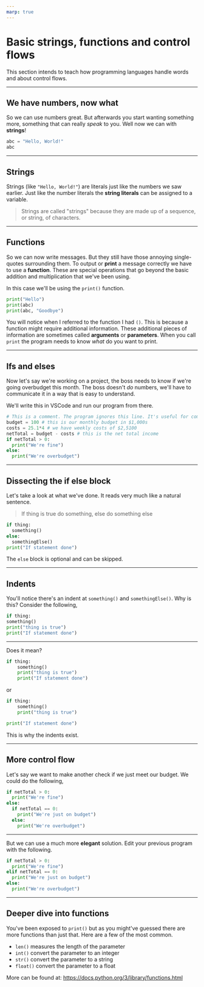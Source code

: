 ```yaml
---
marp: true
---
```


# Basic strings, functions and control flows
This section intends to teach how programming languages handle words and about
control flows.

---

## We have numbers, now what
So we can use numbers great. But afterwards you start wanting something more,
something that can really *speak* to you. Well now we can with **strings**!
```python
abc = "Hello, World!"
abc
```

---

## Strings
Strings (like `"Hello, World!"`) are literals just like the numbers we saw
earlier. Just like the number literals the **string literals** can be assigned
to a variable.

>Strings are called "strings" because they are made up of a sequence,
>or string, of characters.

---

## Functions
So we can now write messages. But they still have those annoying single-quotes
surrounding them. To output or  **print** a message correctly we have to use
a **function**. These are special operations that go beyond the basic
addition and multiplication that we've been using.

In this case we'll be using the `print()` function.
```python
print("Hello")
print(abc)
print(abc, "Goodbye")
```

You will notice when I referred to the function I had `()`. This is because a
function might require additional information. These additional pieces of
information are sometimes called **arguments** or **parameters**.
When you call `print` the program needs to know *what* do you want to print.

---

## Ifs and elses
Now let's say we're working on a project, the boss needs to know if we're going
overbudget this month. The boss doesn't *do* numbers, we'll have to communicate it
in a way that is easy to understand.

We'll write this in VSCode and run our program from there.
```python
# This is a comment. The program ignores this line. It's useful for communication
budget = 100 # this is our monthly budget in $1,000s
costs = 25.1*4 # we have weekly costs of $2,5100
netTotal = budget - costs # this is the net total income
if netTotal > 0:
  print("We're fine")
else:
  print("We're overbudget")
```

---

## Dissecting the if else block
Let's take a look at what we've done. It reads very much like a natural sentence.
>If thing is true do something, else do something else
```python
if thing:
  something()
else:
  somethingElse()
print("If statement done")
```

The `else` block is optional and can be skipped.

---

## Indents
You'll notice there's an indent at `something()` and `somethingElse()`.
Why is this? Consider the following,
```python
if thing:
something()
print("thing is true")
print("If statement done")
```

---

Does it mean?
```python
if thing:
    something()
    print("thing is true")
    print("If statement done")
```

or
```python
if thing:
    something()
    print("thing is true")

print("If statement done")
```

This is why the indents exist.

---

## More control flow
Let's say we want to make another check if we just meet our budget.
We could do the following,
```python
if netTotal > 0:
  print("We're fine")
else:
  if netTotal == 0:
    print("We're just on budget")
  else:
    print("We're overbudget")
```

---

But we can use a much more **elegant** solution.
Edit your previous program with the following.
```python
if netTotal > 0:
  print("We're fine")
elif netTotal == 0:
  print("We're just on budget")
else:
  print("We're overbudget")
```

---

## Deeper dive into functions
You've been exposed to `print()` but as you might've guessed there are more
functions than just that. Here are a few of the most common.
* `len()` measures the length of the parameter
* `int()` convert the parameter to an integer
* `str()` convert the parameter to a string
* `float()` convert the parameter to a float

More can be found at: https://docs.python.org/3/library/functions.html
